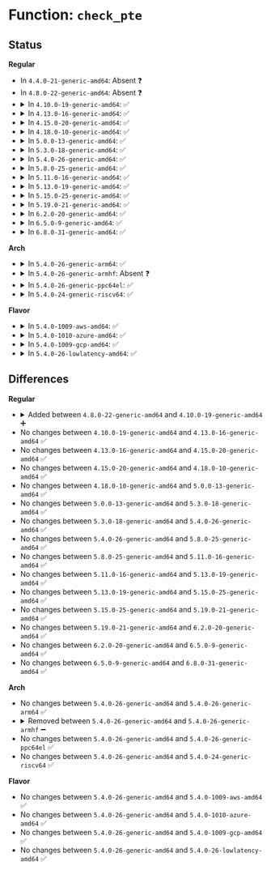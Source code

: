 # Function: <code>check_pte</code>

## Status
<b>Regular</b>
<ul>
<li>
In <code>4.4.0-21-generic-amd64</code>: Absent ❓
</li>
<li>
In <code>4.8.0-22-generic-amd64</code>: Absent ❓
</li>
<li>
<details>
<summary>In <code>4.10.0-19-generic-amd64</code>: ✅</summary>

```c
bool check_pte(struct page_vma_mapped_walk * pvmw)
```

```json
{
  "name": "check_pte",
  "collision_type": "Unique Static",
  "inline_type": "No",
  "funcs": [
    {
      "addr": 18446744071580904304,
      "name": "check_pte",
      "external": false,
      "loc": "mm/page_vma_mapped.c:43",
      "file": "mm/page_vma_mapped.c",
      "inline": "seen, unknown",
      "caller_inline": [],
      "caller_func": [
        "mm/page_vma_mapped.c:page_vma_mapped_walk",
        "mm/page_vma_mapped.c:page_vma_mapped_walk"
      ]
    }
  ],
  "symbols": [
    {
      "addr": 18446744071580904304,
      "name": "check_pte",
      "section": ".text",
      "bind": "STB_LOCAL",
      "size": 400
    }
  ]
}
```
</details>
</li>
<li>
<details>
<summary>In <code>4.13.0-16-generic-amd64</code>: ✅</summary>

```c
bool check_pte(struct page_vma_mapped_walk * pvmw)
```

```json
{
  "name": "check_pte",
  "collision_type": "Unique Static",
  "inline_type": "No",
  "funcs": [
    {
      "addr": 18446744071580949072,
      "name": "check_pte",
      "external": false,
      "loc": "mm/page_vma_mapped.c:43",
      "file": "mm/page_vma_mapped.c",
      "inline": "seen, unknown",
      "caller_inline": [],
      "caller_func": [
        "mm/page_vma_mapped.c:page_vma_mapped_walk",
        "mm/page_vma_mapped.c:page_vma_mapped_walk"
      ]
    }
  ],
  "symbols": [
    {
      "addr": 18446744071580949072,
      "name": "check_pte",
      "section": ".text",
      "bind": "STB_LOCAL",
      "size": 409
    }
  ]
}
```
</details>
</li>
<li>
<details>
<summary>In <code>4.15.0-20-generic-amd64</code>: ✅</summary>

```c
bool check_pte(struct page_vma_mapped_walk * pvmw)
```

```json
{
  "name": "check_pte",
  "collision_type": "Unique Static",
  "inline_type": "No",
  "funcs": [
    {
      "addr": 18446744071581050016,
      "name": "check_pte",
      "external": false,
      "loc": "mm/page_vma_mapped.c:59",
      "file": "mm/page_vma_mapped.c",
      "inline": "seen, unknown",
      "caller_inline": [],
      "caller_func": [
        "mm/page_vma_mapped.c:page_vma_mapped_walk",
        "mm/page_vma_mapped.c:page_vma_mapped_walk"
      ]
    }
  ],
  "symbols": [
    {
      "addr": 18446744071581050016,
      "name": "check_pte",
      "section": ".text",
      "bind": "STB_LOCAL",
      "size": 379
    }
  ]
}
```
</details>
</li>
<li>
<details>
<summary>In <code>4.18.0-10-generic-amd64</code>: ✅</summary>

```c
bool check_pte(struct page_vma_mapped_walk * pvmw)
```

```json
{
  "name": "check_pte",
  "collision_type": "Unique Static",
  "inline_type": "No",
  "funcs": [
    {
      "addr": 18446744071581188864,
      "name": "check_pte",
      "external": false,
      "loc": "mm/page_vma_mapped.c:59",
      "file": "mm/page_vma_mapped.c",
      "inline": "seen, unknown",
      "caller_inline": [],
      "caller_func": [
        "mm/page_vma_mapped.c:page_vma_mapped_walk",
        "mm/page_vma_mapped.c:page_vma_mapped_walk"
      ]
    }
  ],
  "symbols": [
    {
      "addr": 18446744071581188864,
      "name": "check_pte",
      "section": ".text",
      "bind": "STB_LOCAL",
      "size": 387
    }
  ]
}
```
</details>
</li>
<li>
<details>
<summary>In <code>5.0.0-13-generic-amd64</code>: ✅</summary>

```c
bool check_pte(struct page_vma_mapped_walk * pvmw)
```

```json
{
  "name": "check_pte",
  "collision_type": "Unique Static",
  "inline_type": "No",
  "funcs": [
    {
      "addr": 18446744071581271840,
      "name": "check_pte",
      "external": false,
      "loc": "mm/page_vma_mapped.c:81",
      "file": "mm/page_vma_mapped.c",
      "inline": "seen, unknown",
      "caller_inline": [],
      "caller_func": [
        "mm/page_vma_mapped.c:page_vma_mapped_walk",
        "mm/page_vma_mapped.c:page_vma_mapped_walk"
      ]
    }
  ],
  "symbols": [
    {
      "addr": 18446744071581271840,
      "name": "check_pte",
      "section": ".text",
      "bind": "STB_LOCAL",
      "size": 387
    }
  ]
}
```
</details>
</li>
<li>
<details>
<summary>In <code>5.3.0-18-generic-amd64</code>: ✅</summary>

```c
bool check_pte(struct page_vma_mapped_walk * pvmw)
```

```json
{
  "name": "check_pte",
  "collision_type": "Unique Static",
  "inline_type": "No",
  "funcs": [
    {
      "addr": 18446744071581346336,
      "name": "check_pte",
      "external": false,
      "loc": "mm/page_vma_mapped.c:81",
      "file": "mm/page_vma_mapped.c",
      "inline": "seen, unknown",
      "caller_inline": [],
      "caller_func": [
        "mm/page_vma_mapped.c:page_vma_mapped_walk",
        "mm/page_vma_mapped.c:page_vma_mapped_walk"
      ]
    }
  ],
  "symbols": [
    {
      "addr": 18446744071581346336,
      "name": "check_pte",
      "section": ".text",
      "bind": "STB_LOCAL",
      "size": 366
    }
  ]
}
```
</details>
</li>
<li>
<details>
<summary>In <code>5.4.0-26-generic-amd64</code>: ✅</summary>

```c
bool check_pte(struct page_vma_mapped_walk * pvmw)
```

```json
{
  "name": "check_pte",
  "collision_type": "Unique Static",
  "inline_type": "No",
  "funcs": [
    {
      "addr": 18446744071581405648,
      "name": "check_pte",
      "external": false,
      "loc": "mm/page_vma_mapped.c:81",
      "file": "mm/page_vma_mapped.c",
      "inline": "seen, unknown",
      "caller_inline": [],
      "caller_func": [
        "mm/page_vma_mapped.c:page_vma_mapped_walk",
        "mm/page_vma_mapped.c:page_vma_mapped_walk"
      ]
    }
  ],
  "symbols": [
    {
      "addr": 18446744071581405648,
      "name": "check_pte",
      "section": ".text",
      "bind": "STB_LOCAL",
      "size": 366
    }
  ]
}
```
</details>
</li>
<li>
<details>
<summary>In <code>5.8.0-25-generic-amd64</code>: ✅</summary>

```c
bool check_pte(struct page_vma_mapped_walk * pvmw)
```

```json
{
  "name": "check_pte",
  "collision_type": "Unique Static",
  "inline_type": "No",
  "funcs": [
    {
      "addr": 18446744071581604016,
      "name": "check_pte",
      "external": false,
      "loc": "mm/page_vma_mapped.c:85",
      "file": "mm/page_vma_mapped.c",
      "inline": "seen, unknown",
      "caller_inline": [],
      "caller_func": [
        "mm/page_vma_mapped.c:page_vma_mapped_walk",
        "mm/page_vma_mapped.c:page_vma_mapped_walk"
      ]
    }
  ],
  "symbols": [
    {
      "addr": 18446744071581604016,
      "name": "check_pte",
      "section": ".text",
      "bind": "STB_LOCAL",
      "size": 466
    }
  ]
}
```
</details>
</li>
<li>
<details>
<summary>In <code>5.11.0-16-generic-amd64</code>: ✅</summary>

```c
bool check_pte(struct page_vma_mapped_walk * pvmw)
```

```json
{
  "name": "check_pte",
  "collision_type": "Unique Static",
  "inline_type": "No",
  "funcs": [
    {
      "addr": 18446744071581651312,
      "name": "check_pte",
      "external": false,
      "loc": "mm/page_vma_mapped.c:86",
      "file": "mm/page_vma_mapped.c",
      "inline": "seen, unknown",
      "caller_inline": [],
      "caller_func": [
        "mm/page_vma_mapped.c:page_vma_mapped_walk",
        "mm/page_vma_mapped.c:page_vma_mapped_walk"
      ]
    }
  ],
  "symbols": [
    {
      "addr": 18446744071581651312,
      "name": "check_pte",
      "section": ".text",
      "bind": "STB_LOCAL",
      "size": 461
    }
  ]
}
```
</details>
</li>
<li>
<details>
<summary>In <code>5.13.0-19-generic-amd64</code>: ✅</summary>

```c
bool check_pte(struct page_vma_mapped_walk * pvmw)
```

```json
{
  "name": "check_pte",
  "collision_type": "Unique Static",
  "inline_type": "No",
  "funcs": [
    {
      "addr": 18446744071581672112,
      "name": "check_pte",
      "external": false,
      "loc": "mm/page_vma_mapped.c:86",
      "file": "mm/page_vma_mapped.c",
      "inline": "seen, unknown",
      "caller_inline": [],
      "caller_func": [
        "mm/page_vma_mapped.c:page_vma_mapped_walk",
        "mm/page_vma_mapped.c:page_vma_mapped_walk"
      ]
    }
  ],
  "symbols": [
    {
      "addr": 18446744071581672112,
      "name": "check_pte",
      "section": ".text",
      "bind": "STB_LOCAL",
      "size": 465
    }
  ]
}
```
</details>
</li>
<li>
<details>
<summary>In <code>5.15.0-25-generic-amd64</code>: ✅</summary>

```c
bool check_pte(struct page_vma_mapped_walk * pvmw)
```

```json
{
  "name": "check_pte",
  "collision_type": "Unique Static",
  "inline_type": "No",
  "funcs": [
    {
      "addr": 18446744071581941408,
      "name": "check_pte",
      "external": false,
      "loc": "mm/page_vma_mapped.c:87",
      "file": "mm/page_vma_mapped.c",
      "inline": "seen, unknown",
      "caller_inline": [],
      "caller_func": [
        "mm/page_vma_mapped.c:page_vma_mapped_walk",
        "mm/page_vma_mapped.c:page_vma_mapped_walk"
      ]
    }
  ],
  "symbols": [
    {
      "addr": 18446744071581941408,
      "name": "check_pte",
      "section": ".text",
      "bind": "STB_LOCAL",
      "size": 476
    }
  ]
}
```
</details>
</li>
<li>
<details>
<summary>In <code>5.19.0-21-generic-amd64</code>: ✅</summary>

```c
bool check_pte(struct page_vma_mapped_walk * pvmw)
```

```json
{
  "name": "check_pte",
  "collision_type": "Unique Static",
  "inline_type": "No",
  "funcs": [
    {
      "addr": 18446744071582351104,
      "name": "check_pte",
      "external": false,
      "loc": "mm/page_vma_mapped.c:75",
      "file": "mm/page_vma_mapped.c",
      "inline": "seen, unknown",
      "caller_inline": [],
      "caller_func": [
        "mm/page_vma_mapped.c:page_vma_mapped_walk",
        "mm/page_vma_mapped.c:page_vma_mapped_walk"
      ]
    }
  ],
  "symbols": [
    {
      "addr": 18446744071582351104,
      "name": "check_pte",
      "section": ".text",
      "bind": "STB_LOCAL",
      "size": 461
    }
  ]
}
```
</details>
</li>
<li>
<details>
<summary>In <code>6.2.0-20-generic-amd64</code>: ✅</summary>

```c
bool check_pte(struct page_vma_mapped_walk * pvmw)
```

```json
{
  "name": "check_pte",
  "collision_type": "Unique Static",
  "inline_type": "No",
  "funcs": [
    {
      "addr": 18446744071582852400,
      "name": "check_pte",
      "external": false,
      "loc": "mm/page_vma_mapped.c:75",
      "file": "mm/page_vma_mapped.c",
      "inline": "seen, unknown",
      "caller_inline": [],
      "caller_func": [
        "mm/page_vma_mapped.c:page_vma_mapped_walk",
        "mm/page_vma_mapped.c:page_vma_mapped_walk"
      ]
    }
  ],
  "symbols": [
    {
      "addr": 18446744071582852400,
      "name": "check_pte",
      "section": ".text",
      "bind": "STB_LOCAL",
      "size": 499
    }
  ]
}
```
</details>
</li>
<li>
<details>
<summary>In <code>6.5.0-9-generic-amd64</code>: ✅</summary>

```c
bool check_pte(struct page_vma_mapped_walk * pvmw)
```

```json
{
  "name": "check_pte",
  "collision_type": "Unique Static",
  "inline_type": "No",
  "funcs": [
    {
      "addr": 18446744071583069008,
      "name": "check_pte",
      "external": false,
      "loc": "mm/page_vma_mapped.c:94",
      "file": "mm/page_vma_mapped.c",
      "inline": "seen, unknown",
      "caller_inline": [],
      "caller_func": [
        "mm/page_vma_mapped.c:page_vma_mapped_walk",
        "mm/page_vma_mapped.c:page_vma_mapped_walk"
      ]
    }
  ],
  "symbols": [
    {
      "addr": 18446744071583069008,
      "name": "check_pte",
      "section": ".text",
      "bind": "STB_LOCAL",
      "size": 463
    }
  ]
}
```
</details>
</li>
<li>
<details>
<summary>In <code>6.8.0-31-generic-amd64</code>: ✅</summary>

```c
bool check_pte(struct page_vma_mapped_walk * pvmw)
```

```json
{
  "name": "check_pte",
  "collision_type": "Unique Static",
  "inline_type": "No",
  "funcs": [
    {
      "addr": 18446744071583250880,
      "name": "check_pte",
      "external": false,
      "loc": "mm/page_vma_mapped.c:96",
      "file": "mm/page_vma_mapped.c",
      "inline": "seen, unknown",
      "caller_inline": [],
      "caller_func": [
        "mm/page_vma_mapped.c:page_vma_mapped_walk",
        "mm/page_vma_mapped.c:page_vma_mapped_walk"
      ]
    }
  ],
  "symbols": [
    {
      "addr": 18446744071583250880,
      "name": "check_pte",
      "section": ".text",
      "bind": "STB_LOCAL",
      "size": 463
    }
  ]
}
```
</details>
</li>
</ul>
<b>Arch</b>
<ul>
<li>
<details>
<summary>In <code>5.4.0-26-generic-arm64</code>: ✅</summary>

```c
bool check_pte(struct page_vma_mapped_walk * pvmw)
```

```json
{
  "name": "check_pte",
  "collision_type": "Unique Static",
  "inline_type": "No",
  "funcs": [
    {
      "addr": 18446603336492806184,
      "name": "check_pte",
      "external": false,
      "loc": "mm/page_vma_mapped.c:81",
      "file": "mm/page_vma_mapped.c",
      "inline": "seen, unknown",
      "caller_inline": [],
      "caller_func": [
        "mm/page_vma_mapped.c:page_vma_mapped_walk",
        "mm/page_vma_mapped.c:page_vma_mapped_walk"
      ]
    }
  ],
  "symbols": [
    {
      "addr": 18446603336492806184,
      "name": "check_pte",
      "section": ".text",
      "bind": "STB_LOCAL",
      "size": 216
    }
  ]
}
```
</details>
</li>
<li>
<details>
<summary>In <code>5.4.0-26-generic-armhf</code>: Absent ❓</summary>

```json
{
  "name": "check_pte",
  "collision_type": "Unique Static",
  "inline_type": "Full",
  "funcs": [
    {
      "addr": 3226619312,
      "name": "check_pte",
      "external": false,
      "loc": "mm/page_vma_mapped.c:81",
      "file": "mm/page_vma_mapped.c",
      "inline": "not declared, inlined",
      "caller_inline": [
        "mm/page_vma_mapped.c:page_vma_mapped_walk"
      ],
      "caller_func": []
    }
  ],
  "symbols": []
}
```
</details>
</li>
<li>
<details>
<summary>In <code>5.4.0-26-generic-ppc64el</code>: ✅</summary>

```c
bool check_pte(struct page_vma_mapped_walk * pvmw)
```

```json
{
  "name": "check_pte",
  "collision_type": "Unique Static",
  "inline_type": "No",
  "funcs": [
    {
      "addr": 13835058055286182368,
      "name": "check_pte",
      "external": false,
      "loc": "mm/page_vma_mapped.c:81",
      "file": "mm/page_vma_mapped.c",
      "inline": "seen, unknown",
      "caller_inline": [],
      "caller_func": [
        "mm/page_vma_mapped.c:page_vma_mapped_walk",
        "mm/page_vma_mapped.c:page_vma_mapped_walk"
      ]
    }
  ],
  "symbols": [
    {
      "addr": 13835058055286182368,
      "name": "check_pte",
      "section": ".text",
      "bind": "STB_LOCAL",
      "size": 620
    }
  ]
}
```
</details>
</li>
<li>
<details>
<summary>In <code>5.4.0-24-generic-riscv64</code>: ✅</summary>

```c
bool check_pte(struct page_vma_mapped_walk * pvmw)
```

```json
{
  "name": "check_pte",
  "collision_type": "Unique Static",
  "inline_type": "No",
  "funcs": [
    {
      "addr": 18446743936272770510,
      "name": "check_pte",
      "external": false,
      "loc": "mm/page_vma_mapped.c:81",
      "file": "mm/page_vma_mapped.c",
      "inline": "seen, unknown",
      "caller_inline": [],
      "caller_func": [
        "mm/page_vma_mapped.c:page_vma_mapped_walk",
        "mm/page_vma_mapped.c:page_vma_mapped_walk"
      ]
    }
  ],
  "symbols": [
    {
      "addr": 18446743936272770510,
      "name": "check_pte",
      "section": ".text",
      "bind": "STB_LOCAL",
      "size": 132
    }
  ]
}
```
</details>
</li>
</ul>
<b>Flavor</b>
<ul>
<li>
<details>
<summary>In <code>5.4.0-1009-aws-amd64</code>: ✅</summary>

```c
bool check_pte(struct page_vma_mapped_walk * pvmw)
```

```json
{
  "name": "check_pte",
  "collision_type": "Unique Static",
  "inline_type": "No",
  "funcs": [
    {
      "addr": 18446744071581374496,
      "name": "check_pte",
      "external": false,
      "loc": "mm/page_vma_mapped.c:81",
      "file": "mm/page_vma_mapped.c",
      "inline": "seen, unknown",
      "caller_inline": [],
      "caller_func": [
        "mm/page_vma_mapped.c:page_vma_mapped_walk",
        "mm/page_vma_mapped.c:page_vma_mapped_walk"
      ]
    }
  ],
  "symbols": [
    {
      "addr": 18446744071581374496,
      "name": "check_pte",
      "section": ".text",
      "bind": "STB_LOCAL",
      "size": 366
    }
  ]
}
```
</details>
</li>
<li>
<details>
<summary>In <code>5.4.0-1010-azure-amd64</code>: ✅</summary>

```c
bool check_pte(struct page_vma_mapped_walk * pvmw)
```

```json
{
  "name": "check_pte",
  "collision_type": "Unique Static",
  "inline_type": "No",
  "funcs": [
    {
      "addr": 18446744071581317888,
      "name": "check_pte",
      "external": false,
      "loc": "mm/page_vma_mapped.c:81",
      "file": "mm/page_vma_mapped.c",
      "inline": "seen, unknown",
      "caller_inline": [],
      "caller_func": [
        "mm/page_vma_mapped.c:page_vma_mapped_walk",
        "mm/page_vma_mapped.c:page_vma_mapped_walk"
      ]
    }
  ],
  "symbols": [
    {
      "addr": 18446744071581317888,
      "name": "check_pte",
      "section": ".text",
      "bind": "STB_LOCAL",
      "size": 351
    }
  ]
}
```
</details>
</li>
<li>
<details>
<summary>In <code>5.4.0-1009-gcp-amd64</code>: ✅</summary>

```c
bool check_pte(struct page_vma_mapped_walk * pvmw)
```

```json
{
  "name": "check_pte",
  "collision_type": "Unique Static",
  "inline_type": "No",
  "funcs": [
    {
      "addr": 18446744071581365696,
      "name": "check_pte",
      "external": false,
      "loc": "mm/page_vma_mapped.c:81",
      "file": "mm/page_vma_mapped.c",
      "inline": "seen, unknown",
      "caller_inline": [],
      "caller_func": [
        "mm/page_vma_mapped.c:page_vma_mapped_walk",
        "mm/page_vma_mapped.c:page_vma_mapped_walk"
      ]
    }
  ],
  "symbols": [
    {
      "addr": 18446744071581365696,
      "name": "check_pte",
      "section": ".text",
      "bind": "STB_LOCAL",
      "size": 366
    }
  ]
}
```
</details>
</li>
<li>
<details>
<summary>In <code>5.4.0-26-lowlatency-amd64</code>: ✅</summary>

```c
bool check_pte(struct page_vma_mapped_walk * pvmw)
```

```json
{
  "name": "check_pte",
  "collision_type": "Unique Static",
  "inline_type": "No",
  "funcs": [
    {
      "addr": 18446744071581429584,
      "name": "check_pte",
      "external": false,
      "loc": "mm/page_vma_mapped.c:81",
      "file": "mm/page_vma_mapped.c",
      "inline": "seen, unknown",
      "caller_inline": [],
      "caller_func": [
        "mm/page_vma_mapped.c:page_vma_mapped_walk",
        "mm/page_vma_mapped.c:page_vma_mapped_walk"
      ]
    }
  ],
  "symbols": [
    {
      "addr": 18446744071581429584,
      "name": "check_pte",
      "section": ".text",
      "bind": "STB_LOCAL",
      "size": 366
    }
  ]
}
```
</details>
</li>
</ul>

## Differences
<b>Regular</b>
<ul>
<li>
<details>
<summary>Added between <code>4.8.0-22-generic-amd64</code> and <code>4.10.0-19-generic-amd64</code> ➕</summary>

```c
bool check_pte(struct page_vma_mapped_walk * pvmw)
```
</details>
</li>
<li>
No changes between <code>4.10.0-19-generic-amd64</code> and <code>4.13.0-16-generic-amd64</code> ✅
</li>
<li>
No changes between <code>4.13.0-16-generic-amd64</code> and <code>4.15.0-20-generic-amd64</code> ✅
</li>
<li>
No changes between <code>4.15.0-20-generic-amd64</code> and <code>4.18.0-10-generic-amd64</code> ✅
</li>
<li>
No changes between <code>4.18.0-10-generic-amd64</code> and <code>5.0.0-13-generic-amd64</code> ✅
</li>
<li>
No changes between <code>5.0.0-13-generic-amd64</code> and <code>5.3.0-18-generic-amd64</code> ✅
</li>
<li>
No changes between <code>5.3.0-18-generic-amd64</code> and <code>5.4.0-26-generic-amd64</code> ✅
</li>
<li>
No changes between <code>5.4.0-26-generic-amd64</code> and <code>5.8.0-25-generic-amd64</code> ✅
</li>
<li>
No changes between <code>5.8.0-25-generic-amd64</code> and <code>5.11.0-16-generic-amd64</code> ✅
</li>
<li>
No changes between <code>5.11.0-16-generic-amd64</code> and <code>5.13.0-19-generic-amd64</code> ✅
</li>
<li>
No changes between <code>5.13.0-19-generic-amd64</code> and <code>5.15.0-25-generic-amd64</code> ✅
</li>
<li>
No changes between <code>5.15.0-25-generic-amd64</code> and <code>5.19.0-21-generic-amd64</code> ✅
</li>
<li>
No changes between <code>5.19.0-21-generic-amd64</code> and <code>6.2.0-20-generic-amd64</code> ✅
</li>
<li>
No changes between <code>6.2.0-20-generic-amd64</code> and <code>6.5.0-9-generic-amd64</code> ✅
</li>
<li>
No changes between <code>6.5.0-9-generic-amd64</code> and <code>6.8.0-31-generic-amd64</code> ✅
</li>
</ul>
<b>Arch</b>
<ul>
<li>
No changes between <code>5.4.0-26-generic-amd64</code> and <code>5.4.0-26-generic-arm64</code> ✅
</li>
<li>
<details>
<summary>Removed between <code>5.4.0-26-generic-amd64</code> and <code>5.4.0-26-generic-armhf</code> ➖</summary>

```c
bool check_pte(struct page_vma_mapped_walk * pvmw)
```
</details>
</li>
<li>
No changes between <code>5.4.0-26-generic-amd64</code> and <code>5.4.0-26-generic-ppc64el</code> ✅
</li>
<li>
No changes between <code>5.4.0-26-generic-amd64</code> and <code>5.4.0-24-generic-riscv64</code> ✅
</li>
</ul>
<b>Flavor</b>
<ul>
<li>
No changes between <code>5.4.0-26-generic-amd64</code> and <code>5.4.0-1009-aws-amd64</code> ✅
</li>
<li>
No changes between <code>5.4.0-26-generic-amd64</code> and <code>5.4.0-1010-azure-amd64</code> ✅
</li>
<li>
No changes between <code>5.4.0-26-generic-amd64</code> and <code>5.4.0-1009-gcp-amd64</code> ✅
</li>
<li>
No changes between <code>5.4.0-26-generic-amd64</code> and <code>5.4.0-26-lowlatency-amd64</code> ✅
</li>
</ul>
